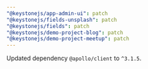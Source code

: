 ```yaml
---
"@keystonejs/app-admin-ui": patch
"@keystonejs/fields-unsplash": patch
"@keystonejs/fields": patch
"@keystonejs/demo-project-blog": patch
"@keystonejs/demo-project-meetup": patch
---
```


Updated dependency `@apollo/client` to `^3.1.5`.
